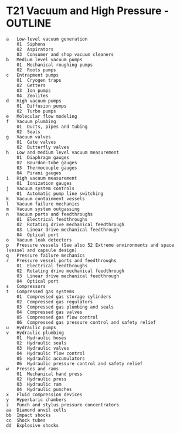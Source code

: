 # T21 Vacuum and High Pressure - OUTLINE
    a	Low-level vacuum generation
        01	Siphons
        02	Aspirators
        03	Consumer and shop vacuum cleaners
    b	Medium level vacuum pumps
        01	Mechanical roughing pumps
        02	Roots pumps
    c	Entrapment pumps
        01	Cryogen traps
        02	Getters
        03	Ion pumps
        04	Zeolites
    d	High vacuum pumps
        01	Diffusion pumps
        02	Turbo pumps
    e	Molecular flow modeling
    f	Vacuum plumbing
        01	Ducts, pipes and tubing
        02	Seals
    g	Vacuum valves
        01	Gate valves
        02	Butterfly valves
    h	Low and medium level vacuum measurement
        01	Diaphragm gauges
        02	Bourdon-tube gauges
        03	Thermocouple gauges
        04	Pirani gauges
    i	High vacuum measurement
        01	Ionization gauges
    j	Vacuum system controls
        01	Automatic pump line switching
    k	Vacuum containment vessels
    l	Vacuum failure mechanics
    m	Vacuum system outgassing
    n	Vacuum ports and feedthroughs
        01	Electrical feedthroughs
        02	Rotating drive mechanical feedthrough
        03	Linear drive mechanical feedthrough
        04	Optical port
    o	Vacuum leak detectors
    p	Pressure vessels (See also 52 Extreme environments and space (vessel and capsule design)
    q	Pressure failure mechanics
    r	Pressure vessel ports and feedthroughs
        01	Electrical feedthroughs
        02	Rotating drive mechanical feedthrough
        03	Linear drive mechanical feedthrough
        04	Optical port
    s	Compressors
    t	Compressed gas systems
        01	Compressed gas storage cylinders
        02	Compressed gas regulators
        03	Compressed gas plumbing and seals
        04	Compressed gas valves 
        05	Compressed gas flow control
        06	Compressed gas pressure control and safety relief
    u	Hydraulic pumps
    v	Hydraulic plumbing
        01	Hydraulic hoses
        02	Hydraulic seals
        03	Hydraulic valves
        04	Hydraulic flow control
        05	Hydraulic accumulators
        06	Hydraulic pressure control and safety relief
    w	Presses and rams
        01	Mechanical hand press
        02	Hydraulic press
        03	Hydraulic ram
        04	Hydraulic punches
    x	Fluid compression devices
    y	Hyperbaric chambers
    z	Punch and stylus pressure concentrators
    aa	Diamond anvil cells
    bb	Impact shocks
    cc	Shock tubes
    dd	Explosive shocks
